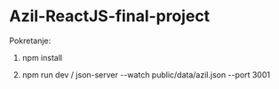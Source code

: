 # Azil-ReactJS-final-project

Pokretanje:	
	
1. npm install
	
2. npm run dev / json-server --watch public/data/azil.json --port 3001
